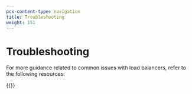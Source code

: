 ```yaml
---
pcx-content-type: navigation
title: Troubleshooting
weight: 151
---
```


# Troubleshooting

For more guidance related to common issues with load balancers, refer to the following resources:

{{<directory-listing>}}
